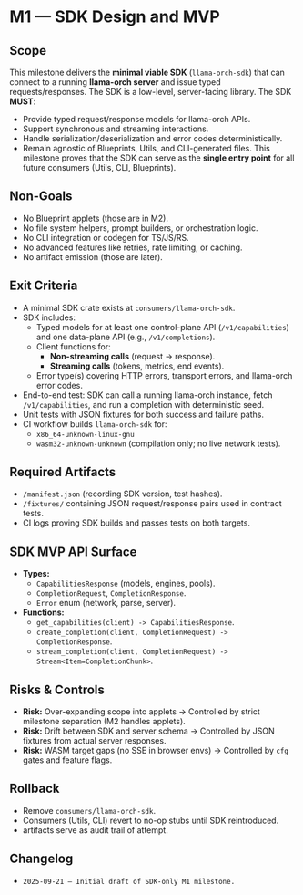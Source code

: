 # M1 — SDK Design and MVP
## Scope
This milestone delivers the **minimal viable SDK** (`llama-orch-sdk`) that can connect to a running **llama-orch server** and issue typed requests/responses. The SDK is a low-level, server-facing library.
The SDK **MUST**:
* Provide typed request/response models for llama-orch APIs.
* Support synchronous and streaming interactions.
* Handle serialization/deserialization and error codes deterministically.
* Remain agnostic of Blueprints, Utils, and CLI-generated files.
This milestone proves that the SDK can serve as the **single entry point** for all future consumers (Utils, CLI, Blueprints).
## Non-Goals
* No Blueprint applets (those are in M2).
* No file system helpers, prompt builders, or orchestration logic.
* No CLI integration or codegen for TS/JS/RS.
* No advanced features like retries, rate limiting, or caching.
* No artifact  emission (those are later).
## Exit Criteria
* A minimal SDK crate exists at `consumers/llama-orch-sdk`.
* SDK includes:
  * Typed models for at least one control-plane API (`/v1/capabilities`) and one data-plane API (e.g., `/v1/completions`).
  * Client functions for:
    * **Non-streaming calls** (request → response).
    * **Streaming calls** (tokens, metrics, end events).
  * Error type(s) covering HTTP errors, transport errors, and llama-orch error codes.
* End-to-end test: SDK can call a running llama-orch instance, fetch `/v1/capabilities`, and run a completion with deterministic seed.
* Unit tests with JSON fixtures for both success and failure paths.
* CI workflow builds `llama-orch-sdk` for:
  * `x86_64-unknown-linux-gnu`
  * `wasm32-unknown-unknown` (compilation only; no live network tests).
## Required Artifacts
* `/manifest.json` (recording SDK version, test hashes).
* `/fixtures/` containing JSON request/response pairs used in contract tests.
* CI logs proving SDK builds and passes tests on both targets.
## SDK MVP API Surface
* **Types:**
  * `CapabilitiesResponse` (models, engines, pools).
  * `CompletionRequest`, `CompletionResponse`.
  * `Error` enum (network, parse, server).
* **Functions:**
  * `get_capabilities(client) -> CapabilitiesResponse`.
  * `create_completion(client, CompletionRequest) -> CompletionResponse`.
  * `stream_completion(client, CompletionRequest) -> Stream<Item=CompletionChunk>`.
## Risks & Controls
* **Risk:** Over-expanding scope into applets → Controlled by strict milestone separation (M2 handles applets).
* **Risk:** Drift between SDK and server schema → Controlled by JSON fixtures from actual server responses.
* **Risk:** WASM target gaps (no SSE in browser envs) → Controlled by `cfg` gates and feature flags.
## Rollback
* Remove `consumers/llama-orch-sdk`.
* Consumers (Utils, CLI) revert to no-op stubs until SDK reintroduced.
*  artifacts serve as audit trail of attempt.
## Changelog
* `2025-09-21 — Initial draft of SDK-only M1 milestone.`
